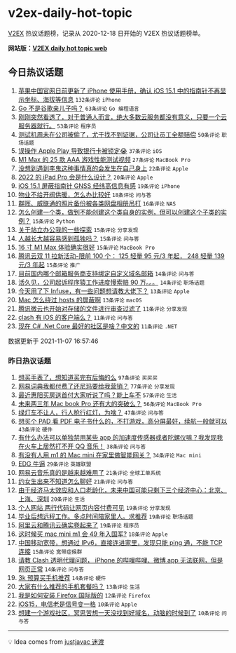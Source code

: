 # v2ex-daily-hot-topic

[V2EX](https://www.v2ex.com/) 热议话题榜，记录从 2020-12-18 日开始的 V2EX 热议话题榜单。

**网站版：[V2EX daily hot topic web](https://boojack.github.io/v2ex-daily-hot-topic-web/)**

## 今日热议话题

<!-- TODAY BEGIN -->

1. [苹果中国官网日前更新了 iPhone 使用手册，确认 iOS 15.1 中的指南针不再显示坐标、海拔等信息](https://www.v2ex.com/t/813643) `132条评论` `iPhone`
1. [Go 不是谷歌亲儿子吗？](https://www.v2ex.com/t/813608) `63条评论` `Go 编程语言`
1. [刚刚突然看透了，对于普通人而言，绝大多数云服务都没有意义，只要一个云服务器就行。](https://www.v2ex.com/t/813621) `53条评论` `程序员`
1. [测试机周未在公司被偷了，尤于找不到证据，公司让员工全额赔偿](https://www.v2ex.com/t/813601) `50条评论` `职场话题`
1. [误操作 Apple Play 导致银行卡被锁定😭](https://www.v2ex.com/t/813701) `37条评论` `iOS`
1. [M1 Max 的 25 款 AAA 游戏性能测试视频](https://www.v2ex.com/t/813632) `27条评论` `MacBook Pro`
1. [没想到遇到李鬼这种事情真的会发生在自己身上](https://www.v2ex.com/t/813655) `22条评论` `Apple`
1. [2022 的 iPad Pro 会是什么设计？](https://www.v2ex.com/t/813622) `20条评论` `Apple`
1. [iOS 15.1 屏蔽指南针 GNSS 经纬高信息有感](https://www.v2ex.com/t/813715) `19条评论` `iPhone`
1. [物业不给开阀供暖，怎么办比较好](https://www.v2ex.com/t/813682) `18条评论` `问与答`
1. [群晖、威联通的照片备份被各类网盘相册吊打](https://www.v2ex.com/t/813713) `16条评论` `NAS`
1. [怎么创建一个类，做到不能创建这个类自身的实例，但可以创建这个子类的实例？](https://www.v2ex.com/t/813708) `15条评论` `Python`
1. [关于站立办公我的一些探索](https://www.v2ex.com/t/813660) `15条评论` `分享发现`
1. [人越长大越容易感到孤独吗？](https://www.v2ex.com/t/813657) `15条评论` `问与答`
1. [16 寸 M1 Max 体验确实很好](https://www.v2ex.com/t/813625) `15条评论` `MacBook Pro`
1. [腾讯云双 11 拉新活动-限前 100 个： 125 轻量 95 元/3 年起， 248 轻量 139 元/3 年起](https://www.v2ex.com/t/813591) `15条评论` `推广`
1. [目前国内哪个邮箱服务商支持绑定自定义域名邮箱](https://www.v2ex.com/t/813686) `14条评论` `问与答`
1. [活久见，公司起诉程序猿工作进度慢索赔 90 万。。。](https://www.v2ex.com/t/813617) `14条评论` `职场话题`
1. [今天用了下 Infuse，有一些问题想请教大佬下？](https://www.v2ex.com/t/813656) `13条评论` `Apple`
1. [Mac 怎么绕过 hosts 的屏蔽啊](https://www.v2ex.com/t/813626) `13条评论` `macOS`
1. [腾讯微云也开始对存储的文件进行审查过滤了](https://www.v2ex.com/t/813675) `11条评论` `分享发现`
1. [clash 有 iOS 的客户端么？](https://www.v2ex.com/t/813638) `11条评论` `问与答`
1. [现在 C# .Net Core 最好的社区是啥？中文的](https://www.v2ex.com/t/813583) `11条评论` `.NET`

数据更新于 2021-11-07 16:57:46

<!-- TODAY END -->

### 昨日热议话题

<!-- YESTERDAY BEGIN -->

1. [想买手表了，想知道买完有后悔的么](https://www.v2ex.com/t/813433) `97条评论` `买买买`
1. [网易词典我都付费了还尼玛要给我营销？](https://www.v2ex.com/t/813430) `77条评论` `分享发现`
1. [最近惠阳买房送首付大家听说了吗？能上车不](https://www.v2ex.com/t/813456) `57条评论` `生活`
1. [未来两三年 Mac book Pro 还有大的突破么？](https://www.v2ex.com/t/813446) `56条评论` `MacBook Pro`
1. [绿灯车不让人，行人抢行红灯，为啥？](https://www.v2ex.com/t/813475) `47条评论` `问与答`
1. [想买个 PAD 看 PDF 电子书什么的，不打游戏，高分屏最好，续航一般就可以](https://www.v2ex.com/t/813451) `43条评论` `硬件`
1. [有什么办法可以单独禁用某些 app 的加速度传感器或者陀螺仪嘛？我发现我在火车上居然打不开 QQ 音乐！](https://www.v2ex.com/t/813447) `38条评论` `问与答`
1. [有没有人用 m1 的 Mac mini 在家里做智能网关？](https://www.v2ex.com/t/813435) `34条评论` `Mac mini`
1. [EDG 牛逼](https://www.v2ex.com/t/813568) `29条评论` `英雄联盟`
1. [网易云音乐真的是越来越难用了](https://www.v2ex.com/t/813515) `21条评论` `全球工单系统`
1. [约女生出来不知道怎么聊好](https://www.v2ex.com/t/813510) `21条评论` `问与答`
1. [由于经济马太效应和人口老龄化，未来中国可能只剩下三个经济中心：北京、上海、深圳](https://www.v2ex.com/t/813480) `20条评论` `生活`
1. [个人网站 两行代码让网页内容付费可见](https://www.v2ex.com/t/813520) `19条评论` `分享发现`
1. [毕业后想远程工作。多点时间陪家里人。求推荐](https://www.v2ex.com/t/813493) `19条评论` `职场话题`
1. [阿里云和腾讯云确实卷起来了](https://www.v2ex.com/t/813424) `19条评论` `程序员`
1. [这时候买 mac mini m1 会 49 年入国军?](https://www.v2ex.com/t/813492) `18条评论` `Apple`
1. [中国移动宽带，想通过 IPv6，直接连进家里，发现只能 ping 通，不能 TCP 连接](https://www.v2ex.com/t/813445) `15条评论` `宽带症候群`
1. [请教 Clash 透明代理问题， iPhone 的哔哩哔哩、微博 app 无法联网，但是网页正常](https://www.v2ex.com/t/813550) `14条评论` `问与答`
1. [3k 预算买手机推荐](https://www.v2ex.com/t/813439) `14条评论` `硬件`
1. [大家有什么推荐的手机套餐吗？](https://www.v2ex.com/t/813484) `13条评论` `生活`
1. [我是如何安装 Firefox 国际版的](https://www.v2ex.com/t/813454) `12条评论` `Firefox`
1. [iOS15，电信老是信号变一格](https://www.v2ex.com/t/813548) `10条评论` `Apple`
1. [想建一个游戏社区，冥思苦想一天没找到好域名，动脑的时候到了](https://www.v2ex.com/t/813537) `10条评论` `问与答`

<!-- YESTERDAY END -->

---

💡 Idea comes from [justjavac 迷渡](https://github.com/justjavac/)
